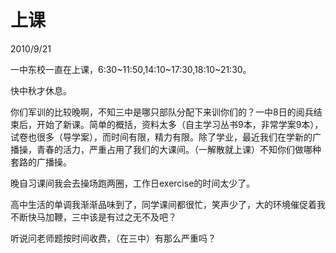 # 上课
2010/9/21

一中东校一直在上课，6:30~11:50,14:10~17:30,18:10~21:30。

快中秋才休息。

你们军训的比较晚啊，不知三中是哪只部队分配下来训你们的？一中8日的阅兵结束后，开始了新课。简单的概括，资料太多（自主学习丛书9本，非常学案9本），试卷也很多（导学案），而时间有限，精力有限。除了学业，最近我们在学新的广播操，青春的活力，严重占用了我们的大课间。（一解散就上课）不知你们做哪种套路的广播操。

晚自习课间我会去操场跑两圈，工作日exercise的时间太少了。

高中生活的单调我渐渐品味到了，同学课间都很忙，笑声少了，大的环境催促着我不断快马加鞭，三中该是有过之无不及吧？

听说问老师题按时间收费，（在三中）有那么严重吗？